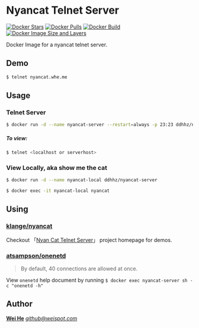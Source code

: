 # Nyancat Telnet Server

[![Docker Stars](https://img.shields.io/docker/stars/ddhhz/nyancat-server.svg)](https://hub.docker.com/r/ddhhz/nyancat-server/) [![Docker Pulls](https://img.shields.io/docker/pulls/ddhhz/nyancat-server.svg)](https://hub.docker.com/r/ddhhz/nyancat-server/) [![Docker Build](https://img.shields.io/docker/build/ddhhz/nyancat-server.svg)](https://hub.docker.com/r/ddhhz/nyancat-server/builds/) [![Docker Image Size and Layers](https://images.microbadger.com/badges/image/ddhhz/nyancat-server.svg)](https://microbadger.com/images/ddhhz/nyancat-server)

Docker Image for a nyancat telnet server.


## Demo

```bash
$ telnet nyancat.whe.me
```


## Usage

### Telnet Server
```bash
$ docker run -d --name nyancat-server --restart=always -p 23:23 ddhhz/nyancat-server
```

##### To view:
```bash
$ telnet <localhost or serverhost>
```

### View Locally, aka show me the cat
```bash
$ docker run -d --name nyancat-local ddhhz/nyancat-server

$ docker exec -it nyancat-local nyancat
```


## Using

### [klange/nyancat](https://github.com/klange/nyancat)
Checkout 「[Nyan Cat Telnet Server](http://nyancat.dakko.us/)」 project homepage for demos.

### [atsampson/onenetd](https://github.com/atsampson/onenetd)
> By default, 40 connections are allowed at once.

View `onenetd` help document by running `$ docker exec nyancat-server sh -c "onenetd -h"`


## Author
[**Wei He**](https://whe.me)  [_&#103;&#105;&#116;&#104;&#117;&#098;&#064;&#119;&#101;&#105;&#115;&#112;&#111;&#116;&#046;&#099;&#111;&#109;_](mailto:&#103;&#105;&#116;&#104;&#117;&#098;&#064;&#119;&#101;&#105;&#115;&#112;&#111;&#116;&#046;&#099;&#111;&#109;)

